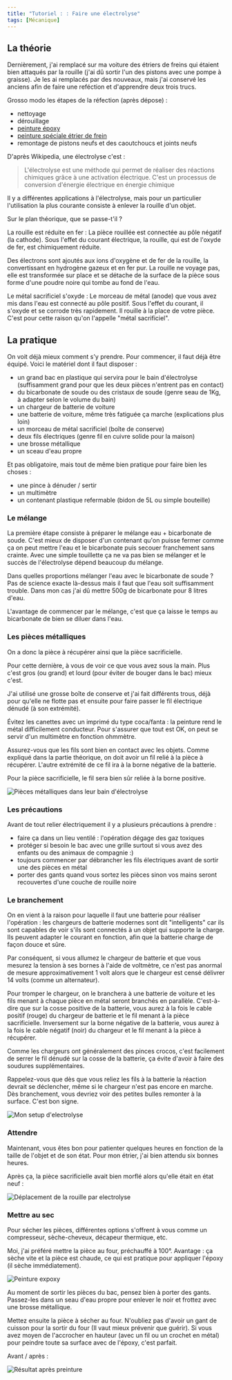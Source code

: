 ```yaml
---
title: "Tutoriel : : Faire une électrolyse"
tags: [Mécanique]
---
```


## La théorie

Dernièrement, j'ai remplacé sur ma voiture des étriers de freins qui étaient bien attaqués par la rouille (j'ai dû sortir l'un des pistons avec une pompe à graisse). Je les ai remplacés par des nouveaux, mais j'ai conservé les anciens afin de faire une reféction et d'apprendre deux trois trucs.

Grosso modo les étapes de la réfection (après dépose) :

- nettoyage
- dérouillage
- [peinture époxy](https://www.amazon.fr/dp/B0BZJPQQ4H?th=1)
- [peinture spéciale étrier de frein](https://www.amazon.fr/dp/B0CDM14YWQ)
- remontage de pistons neufs et des caoutchoucs et joints neufs
 
D'après Wikipedia, une électrolyse c'est :

> L'électrolyse est une méthode qui permet de réaliser des réactions chimiques grâce à une activation électrique. C'est un processus de conversion d'énergie électrique en énergie chimique

Il y a différentes applications à l'électrolyse, mais pour un particulier l'utilisation la plus courante consiste à enlever la rouille d'un objet.

Sur le plan théorique, que se passe-t'il ?

La rouille est réduite en fer : La pièce rouillée est connectée au pôle négatif (la cathode). Sous l'effet du courant électrique, la rouille, qui est de l'oxyde de fer, est chimiquement réduite.

Des électrons sont ajoutés aux ions d'oxygène et de fer de la rouille, la convertissant en hydrogène gazeux et en fer pur. La rouille ne voyage pas, elle est transformée sur place et se détache de la surface de la pièce sous forme d'une poudre noire qui tombe au fond de l'eau.

Le métal sacrificiel s'oxyde : Le morceau de métal (anode) que vous avez mis dans l'eau est connecté au pôle positif. Sous l'effet du courant, il s'oxyde et se corrode très rapidement. Il rouille à la place de votre pièce. C'est pour cette raison qu'on l'appelle "métal sacrificiel".

## La pratique

On voit déjà mieux comment s'y prendre. Pour commencer, il faut déjà être équipé. Voici le matériel dont il faut disposer :

- un grand bac en plastique qui servira pour le bain d'électrolyse (suffisamment grand pour que les deux pièces n'entrent pas en contact)
- du bicarbonate de soude ou des cristaux de soude (genre seau de 1Kg, à adapter selon le volume du bain)
- un chargeur de batterie de voiture
- une batterie de voiture, même très fatiguée ça marche (explications plus loin)
- un morceau de métal sacrificiel (boîte de conserve)
- deux fils électriques (genre fil en cuivre solide pour la maison)
- une brosse métallique
- un sceau d'eau propre

Et pas obligatoire, mais tout de même bien pratique pour faire bien les choses :

- une pince à dénuder / sertir
- un multimètre
- un contenant plastique refermable (bidon de 5L ou simple bouteille)

### Le mélange

La première étape consiste à préparer le mélange eau + bicarbonate de soude. C'est mieux de disposer d'un contenant qu'on puisse fermer comme ça on peut mettre l'eau et le bicarbonate puis secouer franchement sans crainte. Avec une simple touillette ça ne va pas bien se mélanger et le succès de l'électrolyse dépend beaucoup du mélange.

Dans quelles proportions mélanger l'eau avec le bicarbonate de soude ? Pas de science exacte là-dessus mais il faut que l'eau soit suffisamment trouble. Dans mon cas j'ai dû mettre 500g de bicarbonate pour 8 litres d'eau.

L'avantage de commencer par le mélange, c'est que ça laisse le temps au bicarbonate de bien se diluer dans l'eau.

### Les pièces métalliques

On a donc la pièce à récupérer ainsi que la pièce sacrificielle.

Pour cette dernière, à vous de voir ce que vous avez sous la main. Plus c'est gros (ou grand) et lourd (pour éviter de bouger dans le bac) mieux c'est.

J'ai utilisé une grosse boîte de conserve et j'ai fait différents trous, déjà pour qu'elle ne flotte pas et ensuite pour faire passer le fil électrique dénudé (à son extrémité).

Évitez les canettes avec un imprimé du type coca/fanta : la peinture rend le métal difficilement conducteur. Pour s'assurer que tout est OK, on peut se servir d'un multimètre en fonction ohmmètre.

Assurez-vous que les fils sont bien en contact avec les objets. Comme expliqué dans la partie théorique, on doit avoir un fil relié à la pièce à récupérer. L'autre extrémité de ce fil ira à la borne négative de la batterie.

Pour la pièce sacrificielle, le fil sera bien sûr reliée à la borne positive.

![Pièces métalliques dans leur bain d'électrolyse](/assets/img/mecanique/electrolyse_bain.jpg)


### Les précautions

Avant de tout relier électriquement il y a plusieurs précautions à prendre :

- faire ça dans un lieu ventilé : l'opération dégage des gaz toxiques
- protéger si besoin le bac avec une grille surtout si vous avez des enfants ou des animaux de compagnie :)
- toujours commencer par débrancher les fils électriques avant de sortir une des pièces en métal
- porter des gants quand vous sortez les pièces sinon vos mains seront recouvertes d'une couche de rouille noire

### Le branchement

On en vient à la raison pour laquelle il faut une batterie pour réaliser l'opération : les chargeurs de batterie modernes sont dit "intelligents" car ils sont capables de voir s'ils sont connectés à un objet qui supporte la charge. Ils peuvent adapter le courant en fonction, afin que la batterie charge de façon douce et sûre.

Par conséquent, si vous allumez le chargeur de batterie et que vous mesurez la tension à ses bornes à l'aide de voltmètre, ce n'est pas anormal de mesure approximativement 1 volt alors que le chargeur est censé délivrer 14 volts (comme un alternateur).

Pour tromper le chargeur, on le branchera à une batterie de voiture et les fils menant à chaque pièce en métal seront branchés en parallèle. C'est-à-dire que sur la cosse positive de la batterie, vous aurez à la fois le cable positif (rouge) du chargeur de batterie et le fil menant à la pièce sacrificielle. Inversement sur la borne négative de la batterie, vous aurez à la fois le cable négatif (noir) du chargeur et le fil menant à la pièce à récupérer.

Comme les chargeurs ont généralement des pinces crocos, c'est facilement de serrer le fil dénudé sur la cosse de la batterie, ça évite d'avoir à faire des soudures supplémentaires.

Rappelez-vous que dès que vous reliez les fils à la batterie la réaction devrait se déclencher, même si le chargeur n'est pas encore en marche. Dès branchement, vous devriez voir des petites bulles remonter à la surface. C'est bon signe.

![Mon setup d'electrolyse](/assets/img/mecanique/electrolyse_setup.jpg)

### Attendre

Maintenant, vous êtes bon pour patienter quelques heures en fonction de la taille de l'objet et de son état. Pour mon étrier, j'ai bien attendu six bonnes heures.

Après ça, la pièce sacrificielle avait bien morflé alors qu'elle était en état neuf :

![Déplacement de la rouille par electrolyse](/assets/img/mecanique/electrolyse_conserve.jpg)


### Mettre au sec

Pour sécher les pièces, différentes options s'offrent à vous comme un compresseur, sèche-cheveux, décapeur thermique, etc.

Moi, j'ai préféré mettre la pièce au four, préchauffé à 100°. Avantage : ça sèche vite et la pièce est chaude, ce qui est pratique pour appliquer l'époxy (il sèche immédiatement).

![Peinture expoxy](/assets/img/mecanique/electrolyse_epoxy.jpg)

Au moment de sortir les pièces du bac, pensez bien à porter des gants. Passez-les dans un seau d'eau propre pour enlever le noir et frottez avec une brosse métallique.

Mettez ensuite la pièce à sécher au four. N'oubliez pas d'avoir un gant de cuisson pour la sortir du four (Il vaut mieux prévenir que guérir). Si vous avez moyen de l'accrocher en hauteur (avec un fil ou un crochet en métal) pour peindre toute sa surface avec de l'époxy, c'est parfait.

Avant / après :

![Résultat après preinture](/assets/img/mecanique/electrolyse_avant_apres.jpg)
